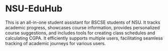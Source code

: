 # NSU-EduHub
This is an all-in-one student assistant for BSCSE students of NSU. It tracks academic progress, showcases course information, provides personalized course suggestions, and includes tools for creating class schedules and calculating CGPA. It efficiently supports multiple users, facilitating seamless tracking of academic journeys for various users.
